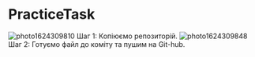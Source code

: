 # PracticeTask
![photo1624309810](https://user-images.githubusercontent.com/86248336/122829487-c0e23900-d2ef-11eb-9afc-f77b392571f5.jpeg)
Шаг 1: Копіюємо репозиторій.
![photo1624309848](https://user-images.githubusercontent.com/86248336/122829518-c93a7400-d2ef-11eb-8626-69c1ee66c856.jpeg)
Шаг 2: Готуємо файл до коміту та пушим на Git-hub.
